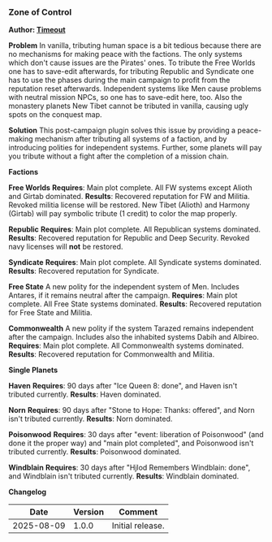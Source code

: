 
### Zone of Control ###

**Author: [Timeout](https://github.com/LixiChronikouOriou)**

**Problem**
In vanilla, tributing human space is a bit tedious because there are no mechanisms for making peace with the factions. The only systems which don't cause issues are the Pirates' ones. To tribute the Free Worlds one has to save-edit afterwards, for tributing Republic and Syndicate one has to use the phases during the main campaign to profit from the reputation reset afterwards. Independent systems like Men cause problems with neutral mission NPCs, so one has to save-edit here, too. Also the monastery planets New Tibet cannot be tributed in vanilla, causing ugly spots on the conquest map.

**Solution**
This post-campaign plugin solves this issue by providing a peace-making mechanism after tributing all systems of a faction, and by introducing polities for independent systems. Further, some planets will pay you tribute without a fight after the completion of a mission chain.

**Factions**

**Free Worlds**
__Requires__: Main plot complete. All FW systems except Alioth and Girtab dominated.
__Results__: Recovered reputation for FW and Militia. Revoked militia license will be restored. New Tibet (Alioth) and Harmony (Girtab) will pay symbolic tribute (1 credit) to color the map properly.

**Republic**
__Requires__: Main plot complete. All Republican systems dominated.
__Results__: Recovered reputation for Republic and Deep Security. Revoked navy licenses will **not** be restored.

**Syndicate**
__Requires__: Main plot complete. All Syndicate systems dominated.
__Results__: Recovered reputation for Syndicate.

**Free State**
A new polity for the independent system of Men. Includes Antares, if it remains neutral after the campaign.
__Requires__: Main plot complete. All Free State systems dominated.
__Results__: Recovered reputation for Free State and Militia.

**Commonwealth**
A new polity if the system Tarazed remains independent after the campaign. Includes also the inhabited systems Dabih and Albireo.
__Requires__: Main plot complete. All Commonwealth systems dominated.
__Results__: Recovered reputation for Commonwealth and Militia.


**Single Planets**

**Haven**
__Requires__: 90 days after "Ice Queen 8: done", and Haven isn't tributed currently.
__Results__: Haven dominated.

**Norn**
__Requires__: 90 days after "Stone to Hope: Thanks: offered", and Norn isn't tributed currently.
__Results__: Norn dominated.

**Poisonwood**
__Requires__: 30 days after "event: liberation of Poisonwood" (and done it the proper way) and "main plot completed", and Poisonwood isn't tributed currently.
__Results__: Poisonwood dominated.

**Windblain**
__Requires__: 30 days after "Hjlod Remembers Windblain: done", and Windblain isn't tributed currently.
__Results__: Windblain dominated.



**Changelog**

| Date | Version | Comment |
|------|---------|---------|
| 2025-08-09 | 1.0.0 | Initial release. |
